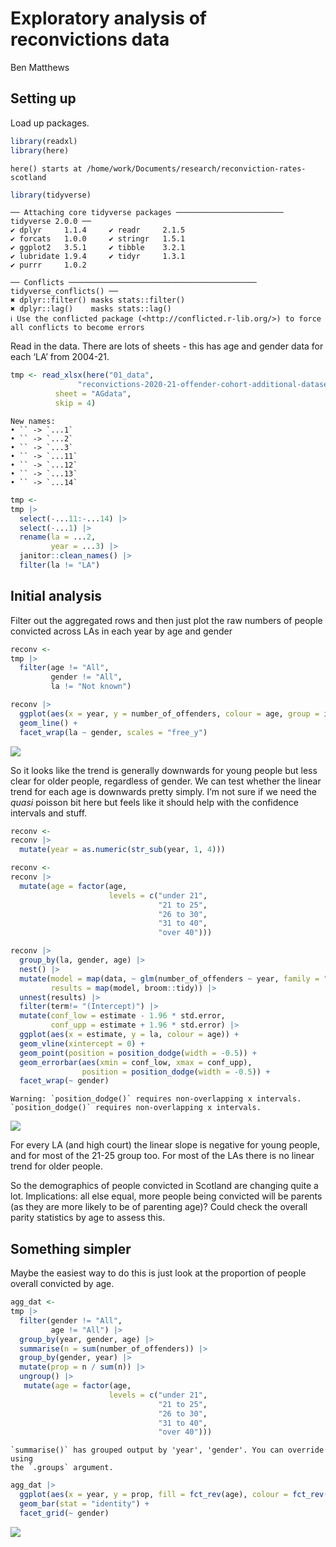 # Exploratory analysis of reconvictions data
Ben Matthews

## Setting up

Load up packages.

``` r
library(readxl)
library(here)
```

    here() starts at /home/work/Documents/research/reconviction-rates-scotland

``` r
library(tidyverse)
```

    ── Attaching core tidyverse packages ──────────────────────── tidyverse 2.0.0 ──
    ✔ dplyr     1.1.4     ✔ readr     2.1.5
    ✔ forcats   1.0.0     ✔ stringr   1.5.1
    ✔ ggplot2   3.5.1     ✔ tibble    3.2.1
    ✔ lubridate 1.9.4     ✔ tidyr     1.3.1
    ✔ purrr     1.0.2     

    ── Conflicts ────────────────────────────────────────── tidyverse_conflicts() ──
    ✖ dplyr::filter() masks stats::filter()
    ✖ dplyr::lag()    masks stats::lag()
    ℹ Use the conflicted package (<http://conflicted.r-lib.org/>) to force all conflicts to become errors

Read in the data. There are lots of sheets - this has age and gender
data for each ‘LA’ from 2004-21.

``` r
tmp <- read_xlsx(here("01_data",
               "reconvictions-2020-21-offender-cohort-additional-datasets.xlsx"),
          sheet = "AGdata",
          skip = 4)
```

    New names:
    • `` -> `...1`
    • `` -> `...2`
    • `` -> `...3`
    • `` -> `...11`
    • `` -> `...12`
    • `` -> `...13`
    • `` -> `...14`

``` r
tmp <- 
tmp |> 
  select(-...11:-...14) |> 
  select(-...1) |> 
  rename(la = ...2,
         year = ...3) |> 
  janitor::clean_names() |> 
  filter(la != "LA")
```

## Initial analysis

Filter out the aggregated rows and then just plot the raw numbers of
people convicted across LAs in each year by age and gender

``` r
reconv <- 
tmp |> 
  filter(age != "All",
         gender != "All",
         la != "Not known")

reconv |> 
  ggplot(aes(x = year, y = number_of_offenders, colour = age, group = interaction(age, gender))) +
  geom_line() +
  facet_wrap(la ~ gender, scales = "free_y")
```

![](01-initial_analysis_files/figure-commonmark/unnamed-chunk-3-1.png)

So it looks like the trend is generally downwards for young people but
less clear for older people, regardless of gender. We can test whether
the linear trend for each age is downwards pretty simply. I’m not sure
if we need the *quasi* poisson bit here but feels like it should help
with the confidence intervals and stuff.

``` r
reconv <- 
reconv |> 
  mutate(year = as.numeric(str_sub(year, 1, 4)))

reconv <- 
reconv |> 
  mutate(age = factor(age,
                      levels = c("under 21",
                                 "21 to 25",
                                 "26 to 30",
                                 "31 to 40",
                                 "over 40")))

reconv |> 
  group_by(la, gender, age) |> 
  nest() |> 
  mutate(model = map(data, ~ glm(number_of_offenders ~ year, family = "quasipoisson", data = .x)),
         results = map(model, broom::tidy)) |> 
  unnest(results) |> 
  filter(term!= "(Intercept)") |> 
  mutate(conf_low = estimate - 1.96 * std.error,
         conf_upp = estimate + 1.96 * std.error) |> 
  ggplot(aes(x = estimate, y = la, colour = age)) +
  geom_vline(xintercept = 0) +
  geom_point(position = position_dodge(width = -0.5)) +
  geom_errorbar(aes(xmin = conf_low, xmax = conf_upp),
                position = position_dodge(width = -0.5)) +
  facet_wrap(~ gender)
```

    Warning: `position_dodge()` requires non-overlapping x intervals.
    `position_dodge()` requires non-overlapping x intervals.

![](01-initial_analysis_files/figure-commonmark/unnamed-chunk-4-1.png)

For every LA (and high court) the linear slope is negative for young
people, and for most of the 21-25 group too. For most of the LAs there
is no linear trend for older people.

So the demographics of people convicted in Scotland are changing quite a
lot. Implications: all else equal, more people being convicted will be
parents (as they are more likely to be of parenting age)? Could check
the overall parity statistics by age to assess this.

## Something simpler

Maybe the easiest way to do this is just look at the proportion of
people overall convicted by age.

``` r
agg_dat <- 
tmp |> 
  filter(gender != "All",
         age != "All") |> 
  group_by(year, gender, age) |> 
  summarise(n = sum(number_of_offenders)) |> 
  group_by(gender, year) |> 
  mutate(prop = n / sum(n)) |> 
  ungroup() |> 
   mutate(age = factor(age,
                      levels = c("under 21",
                                 "21 to 25",
                                 "26 to 30",
                                 "31 to 40",
                                 "over 40")))
```

    `summarise()` has grouped output by 'year', 'gender'. You can override using
    the `.groups` argument.

``` r
agg_dat |> 
  ggplot(aes(x = year, y = prop, fill = fct_rev(age), colour = fct_rev(age))) +
  geom_bar(stat = "identity") +
  facet_grid(~ gender) 
```

![](01-initial_analysis_files/figure-commonmark/unnamed-chunk-5-1.png)
